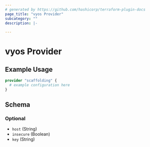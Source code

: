 ```yaml
---
# generated by https://github.com/hashicorp/terraform-plugin-docs
page_title: "vyos Provider"
subcategory: ""
description: |-
  
---
```


# vyos Provider



## Example Usage

```terraform
provider "scaffolding" {
  # example configuration here
}
```

<!-- schema generated by tfplugindocs -->
## Schema

### Optional

- `host` (String)
- `insecure` (Boolean)
- `key` (String)
